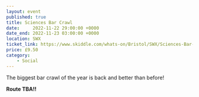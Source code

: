 ```yaml
---
layout: event
published: true
title: Sciences Bar Crawl
date:     2022-11-22 29:00:00 +0000
date_end: 2022-11-23 03:00:00 +0000
location: SWX
ticket_link: https://www.skiddle.com/whats-on/Bristol/SWX/Sciences-Bar-Crawl---Bristol---2022/36219977/
price: £9.50
category:
    - Social
---
```


The biggest bar crawl of the year is back and better than before!

**Route TBA!!**